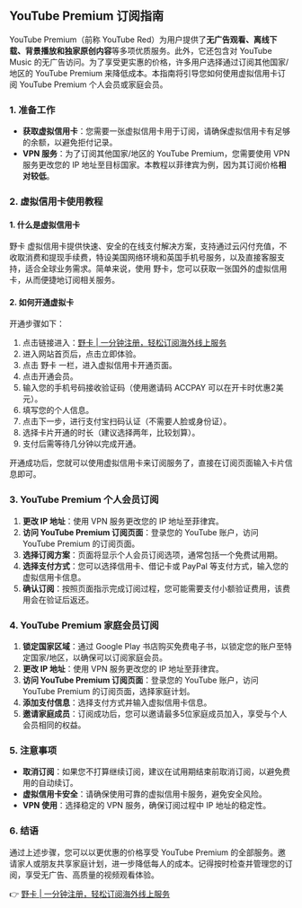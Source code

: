 ## YouTube Premium 订阅指南

YouTube Premium（前称 YouTube Red）为用户提供了**无广告观看、离线下载、背景播放和独家原创内容**等多项优质服务。此外，它还包含对 YouTube Music 的无广告访问。为了享受更实惠的价格，许多用户选择通过订阅其他国家/地区的 YouTube Premium 来降低成本。本指南将引导您如何使用虚拟信用卡订阅 YouTube Premium 个人会员或家庭会员。

### 1. 准备工作

- **获取虚拟信用卡**：您需要一张虚拟信用卡用于订阅，请确保虚拟信用卡有足够的余额，以避免拒付记录。
- **VPN 服务**：为了订阅其他国家/地区的 YouTube Premium，您需要使用 VPN 服务更改您的 IP 地址至目标国家。本教程以菲律宾为例，因为其订阅价格**相对较低**。

### 2. 虚拟信用卡使用教程

#### 1. 什么是虚拟信用卡

野卡 虚拟信用卡提供快速、安全的在线支付解决方案，支持通过云闪付充值，不收取消费和提现手续费，特设美国网络环境和英国手机号服务，以及直接客服支持，适合全球业务需求。简单来说，使用 野卡，您可以获取一张国外的虚拟信用卡，从而便捷地订阅相关服务。

#### 2. 如何开通虚拟卡

开通步骤如下：

1. 点击链接进入：[野卡 | 一分钟注册，轻松订阅海外线上服务](https://bit.ly/bewildcard)
2. 进入网站首页后，点击立即体验。
3. 点击 野卡 一栏，进入虚拟信用卡开通页面。
4. 点击开通会员。
5. 输入您的手机号码接收验证码（使用邀请码 ACCPAY 可以在开卡时优惠2美元）。
6. 填写您的个人信息。
7. 点击下一步，进行支付宝扫码认证（不需要人脸或身份证）。
8. 选择卡片开通的时长（建议选择两年，比较划算）。
9. 支付后需等待几分钟以完成开通。

开通成功后，您就可以使用虚拟信用卡来订阅服务了，直接在订阅页面输入卡片信息即可。

### 3. YouTube Premium 个人会员订阅

1. **更改 IP 地址**：使用 VPN 服务更改您的 IP 地址至菲律宾。
2. **访问 YouTube Premium 订阅页面**：登录您的 YouTube 账户，访问 YouTube Premium 的订阅页面。
3. **选择订阅方案**：页面将显示个人会员订阅选项，通常包括一个免费试用期。
4. **选择支付方式**：您可以选择信用卡、借记卡或 PayPal 等支付方式，输入您的虚拟信用卡信息。
5. **确认订阅**：按照页面指示完成订阅过程，您可能需要支付小额验证费用，该费用会在验证后返还。

### 4. YouTube Premium 家庭会员订阅

1. **锁定国家区域**：通过 Google Play 书店购买免费电子书，以锁定您的账户至特定国家/地区，以确保可以订阅家庭会员。
2. **更改 IP 地址**：使用 VPN 服务更改您的 IP 地址至菲律宾。
3. **访问 YouTube Premium 订阅页面**：登录您的 YouTube 账户，访问 YouTube Premium 的订阅页面，选择家庭计划。
4. **添加支付信息**：选择支付方式并输入虚拟信用卡信息。
5. **邀请家庭成员**：订阅成功后，您可以邀请最多5位家庭成员加入，享受与个人会员相同的权益。

### 5. 注意事项

- **取消订阅**：如果您不打算继续订阅，建议在试用期结束前取消订阅，以避免费用的自动续订。
- **虚拟信用卡安全**：请确保使用可靠的虚拟信用卡服务，避免安全风险。
- **VPN 使用**：选择稳定的 VPN 服务，确保订阅过程中 IP 地址的稳定性。

### 6. 结语

通过上述步骤，您可以以更优惠的价格享受 YouTube Premium 的全部服务。邀请家人或朋友共享家庭计划，进一步降低每人的成本。记得按时检查并管理您的订阅，享受无广告、高质量的视频观看体验。

👉 [野卡 | 一分钟注册，轻松订阅海外线上服务](https://bit.ly/bewildcard)
